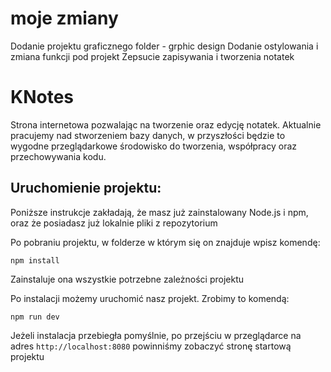 # moje zmiany

Dodanie projektu graficznego folder - grphic design
Dodanie ostylowania i zmiana funkcji pod projekt
Zepsucie zapisywania i tworzenia notatek

# KNotes

Strona internetowa pozwalając na tworzenie oraz edycję notatek. Aktualnie pracujemy nad stworzeniem bazy danych, w przyszłości będzie to wygodne przeglądarkowe środowisko do tworzenia, współpracy oraz przechowywania kodu.

## Uruchomienie projektu:

Poniższe instrukcje zakładają, że masz już zainstalowany Node.js i npm, oraz że posiadasz już lokalnie pliki z repozytorium

Po pobraniu projektu, w folderze w którym się on znajduje wpisz komendę:

```
npm install
```

Zainstaluje ona wszystkie potrzebne zależności projektu

Po instalacji możemy uruchomić nasz projekt. Zrobimy to komendą:

```
npm run dev
```

Jeżeli instalacja przebiegła pomyślnie, po przejściu w przeglądarce na adres `http://localhost:8080` powinniśmy zobaczyć stronę startową projektu
